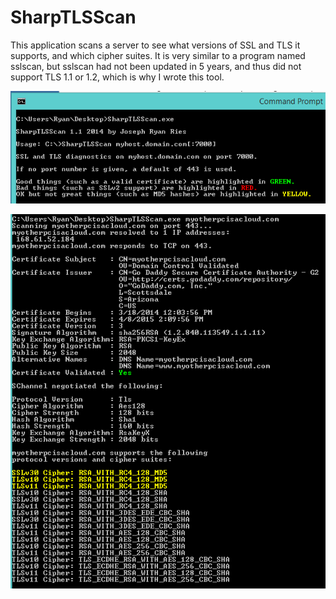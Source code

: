 SharpTLSScan
============

This application scans a server to see what versions of SSL and TLS it supports, and which cipher suites. It is very similar to a program named sslscan, but sslscan had not been updated in 5 years, and thus did not support TLS 1.1 or 1.2, which is why I wrote this tool.

![alt tag](./screen1.PNG)

![alt tag](./screen2.PNG)
